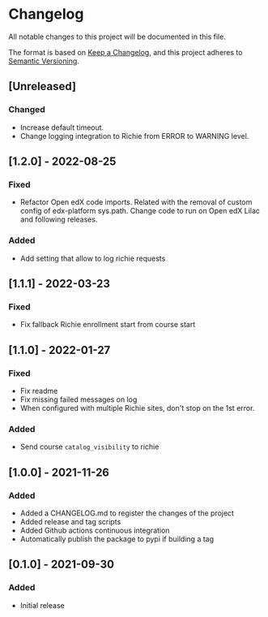 # Changelog

All notable changes to this project will be documented in this file.

The format is based on [Keep a Changelog](https://keepachangelog.com/en/1.0.0/),
and this project adheres to [Semantic
Versioning](https://semver.org/spec/v2.0.0.html).

## [Unreleased]

### Changed

- Increase default timeout.
- Change logging integration to Richie from ERROR to WARNING level.

## [1.2.0] - 2022-08-25

### Fixed

- Refactor Open edX code imports.
  Related with the removal of custom config of edx-platform sys.path.
  Change code to run on Open edX Lilac and following releases.

### Added

- Add setting that allow to log richie requests

## [1.1.1] - 2022-03-23

### Fixed

- Fix fallback Richie enrollment start from course start

## [1.1.0] - 2022-01-27

### Fixed

- Fix readme
- Fix missing failed messages on log
- When configured with multiple Richie sites, don't stop on the 1st error.

### Added

- Send course `catalog_visibility` to richie

## [1.0.0] - 2021-11-26

### Added

- Added a CHANGELOG.md to register the changes of the project
- Added release and tag scripts
- Added Github actions continuous integration
- Automatically publish the package to pypi if building a tag

## [0.1.0] - 2021-09-30

### Added

- Initial release

